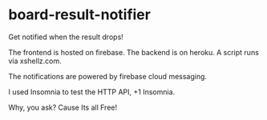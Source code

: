# board-result-notifier
Get notified when the result drops!

The frontend is hosted on firebase. The backend is on heroku. A script runs via xshellz.com.

The notifications are powered by firebase cloud messaging.

I used Insomnia to test the HTTP API, +1 Insomnia.

Why, you ask? Cause Its all Free!